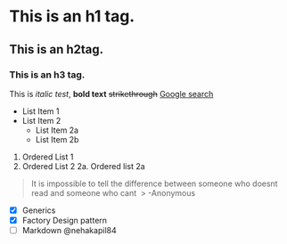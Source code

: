 
# This is an h1 tag.
## This is an h2tag.
### This is an h3 tag.
This is *italic test*, **bold text**
~~strikethrough~~
[Google search](https://google.com)
* List Item 1
* List Item 2
  * List Item 2a
  * List Item 2b
1. Ordered List 1
2. Ordered List 2
  2a.     Ordered list 2a
  
  > It is impossible to tell the difference 
  > between someone who doesnt read and 
  > someone who cant
  > -Anonymous 
  
  - [x] Generics
  - [x] Factory Design pattern
  - [ ] Markdown
@nehakapil84
